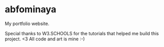 # abfominaya
 My portfolio website.

 Special thanks to W3.SCHOOLS for the tutorials that helped me build this project. <3
 All code and art is mine :-) 
